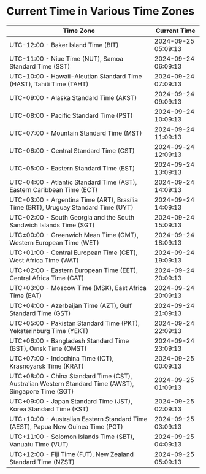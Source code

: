 # Current Time in Various Time Zones

| Time Zone | Current Time |
|-----------|--------------|
| UTC-12:00 - Baker Island Time (BIT) | 2024-09-25 05:09:13 |
| UTC-11:00 - Niue Time (NUT), Samoa Standard Time (SST) | 2024-09-24 06:09:13 |
| UTC-10:00 - Hawaii-Aleutian Standard Time (HAST), Tahiti Time (TAHT) | 2024-09-24 07:09:13 |
| UTC-09:00 - Alaska Standard Time (AKST) | 2024-09-24 09:09:13 |
| UTC-08:00 - Pacific Standard Time (PST) | 2024-09-24 10:09:13 |
| UTC-07:00 - Mountain Standard Time (MST) | 2024-09-24 11:09:13 |
| UTC-06:00 - Central Standard Time (CST) | 2024-09-24 12:09:13 |
| UTC-05:00 - Eastern Standard Time (EST) | 2024-09-24 13:09:13 |
| UTC-04:00 - Atlantic Standard Time (AST), Eastern Caribbean Time (ECT) | 2024-09-24 14:09:13 |
| UTC-03:00 - Argentina Time (ART), Brasília Time (BRT), Uruguay Standard Time (UYT) | 2024-09-24 14:09:13 |
| UTC-02:00 - South Georgia and the South Sandwich Islands Time (SGT) | 2024-09-24 15:09:13 |
| UTC±00:00 - Greenwich Mean Time (GMT), Western European Time (WET) | 2024-09-24 18:09:13 |
| UTC+01:00 - Central European Time (CET), West Africa Time (WAT) | 2024-09-24 19:09:13 |
| UTC+02:00 - Eastern European Time (EET), Central Africa Time (CAT) | 2024-09-24 20:09:13 |
| UTC+03:00 - Moscow Time (MSK), East Africa Time (EAT) | 2024-09-24 20:09:13 |
| UTC+04:00 - Azerbaijan Time (AZT), Gulf Standard Time (GST) | 2024-09-24 21:09:13 |
| UTC+05:00 - Pakistan Standard Time (PKT), Yekaterinburg Time (YEKT) | 2024-09-24 22:09:13 |
| UTC+06:00 - Bangladesh Standard Time (BST), Omsk Time (OMST) | 2024-09-24 23:09:13 |
| UTC+07:00 - Indochina Time (ICT), Krasnoyarsk Time (KRAT) | 2024-09-25 00:09:13 |
| UTC+08:00 - China Standard Time (CST), Australian Western Standard Time (AWST), Singapore Time (SGT) | 2024-09-25 01:09:13 |
| UTC+09:00 - Japan Standard Time (JST), Korea Standard Time (KST) | 2024-09-25 02:09:13 |
| UTC+10:00 - Australian Eastern Standard Time (AEST), Papua New Guinea Time (PGT) | 2024-09-25 03:09:13 |
| UTC+11:00 - Solomon Islands Time (SBT), Vanuatu Time (VUT) | 2024-09-25 04:09:13 |
| UTC+12:00 - Fiji Time (FJT), New Zealand Standard Time (NZST) | 2024-09-25 05:09:13 |
